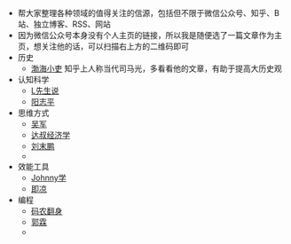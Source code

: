 - 帮大家整理各种领域的值得关注的信源，包括但不限于微信公众号、知乎、B站、独立博客、RSS、网站
- 因为微信公众号本身没有个人主页的链接，所以我是随便选了一篇文章作为主页，想关注他的话，可以扫描右上方的二维码即可
- 历史
	- [渤海小吏](https://mp.weixin.qq.com/s/W5YuA7pvJkFRi-wC-hJOgg)  知乎上人称当代司马光，多看看他的文章，有助于提高大历史观
- 认知科学
	- [L先生说](https://mp.weixin.qq.com/s/uT0CizW-0JZEvkH2MBCH8g)
	- [阳志平](https://mp.weixin.qq.com/s/a9BXgGBK-G598Ugzg-JLSg)
- 思维方式
	- [吴军](https://www.dedao.cn/course/detail?id=1w2YlEkp7AMKr5ahY3Xy4Zd8oLjg0a)
	- [达叔经济学](https://mp.weixin.qq.com/s/9yT9ctUqXxqp1UfvRAZ7yQ)
	- [刘末鹏](http://mindhacks.cn/2009/02/15/why-you-should-start-blogging-now/)
	-
- 效能工具
	- [Johnny学](https://space.bilibili.com/432408734)
	- [即凉](https://space.bilibili.com/628098275)
- 编程
	- [码农翻身](https://mp.weixin.qq.com/s/ZcOwpnVtGK7fXR0KAkUXow)
	- [郭霖](https://mp.weixin.qq.com/s/vXNrg_wYM7sgPztInWTBHw)
	-